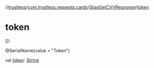 //[trustless](../../../index.md)/[com.trustless.requests.cards](../index.md)/[StaqGetCVVResponse](index.md)/[token](token.md)

# token

[]\

@SerialName(value = &quot;Token&quot;)

val [token](token.md): [String](https://kotlinlang.org/api/latest/jvm/stdlib/kotlin/-string/index.html)
